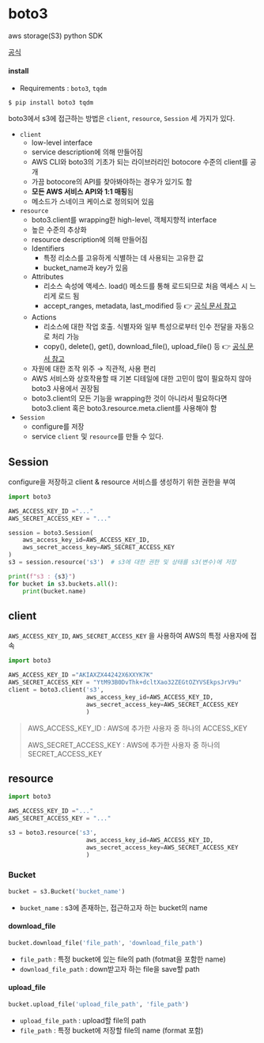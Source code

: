 # boto3

aws storage(S3) python SDK

[공식](https://boto3.amazonaws.com/v1/documentation/api/latest/guide/quickstart.html)





#### install 

- Requirements : `boto3`, `tqdm`

```
$ pip install boto3 tqdm
```



boto3에서 s3에 접근하는 방법은 `client`, `resource`, `Session` 세 가지가 있다.

- `client`
  - low-level interface
  - service description에 의해 만들어짐
  - AWS CLI와 boto3의 기초가 되는 라이브러리인 botocore 수준의 client를 공개
  - 가끔 botocore의 API를 찾아봐야하는 경우가 있기도 함
  - **모든 AWS 서비스 API와 1:1 매핑**됨
  - 메소드가 스네이크 케이스로 정의되어 있음
- `resource`
  - boto3.client를 wrapping한 high-level, 객체지향적 interface
  - 높은 수준의 추상화
  - resource description에 의해 만들어짐
  - Identifiers
    - 특정 리소스를 고유하게 식별하는 데 사용되는 고유한 값
    - bucket_name과 key가 있음
  - Attributes
    - 리소스 속성에 액세스. load() 메소드를 통해 로드되므로 처음 액세스 시 느리게 로드 됨
    - accept_ranges, metadata, last_modified 등 👉 [공식 문서 참고](https://boto3.amazonaws.com/v1/documentation/api/latest/reference/services/s3.html#S3.Object)
  - Actions
    - 리소스에 대한 작업 호출. 식별자와 일부 특성으로부터 인수 전달을 자동으로 처리 가능
    - copy(), delete(), get(), download_file(), upload_file() 등 👉 [공식 문서 참고](https://boto3.amazonaws.com/v1/documentation/api/latest/reference/services/s3.html#S3.Object)
  - 자원에 대한 조작 위주 → 직관적, 사용 편리
  - AWS 서비스와 상호작용할 때 기본 디테일에 대한 고민이 많이 필요하지 않아 boto3 사용에서 권장됨
  - boto3.client의 모든 기능을 wrapping한 것이 아니라서 필요하다면 boto3.client 혹은 boto3.resource.meta.client를 사용해야 함
- `Session`
  - configure를 저장
  - service `client` 및 `resource`를 만들 수 있다.



## Session

configure을 저장하고  client & resource 서비스를 생성하기 위한 권한을 부여

```python
import boto3

AWS_ACCESS_KEY_ID ="..."
AWS_SECRET_ACCESS_KEY = "..."

session = boto3.Session(
    aws_access_key_id=AWS_ACCESS_KEY_ID,
    aws_secret_access_key=AWS_SECRET_ACCESS_KEY
)
s3 = session.resource('s3')  # s3에 대한 권한 및 상태를 s3(변수)에 저장

print(f"s3 : {s3}")
for bucket in s3.buckets.all():
    print(bucket.name)
```





## client

`AWS_ACCESS_KEY_ID`, `AWS_SECRET_ACCESS_KEY` 을 사용하여 AWS의 특정 사용자에 접속

```python
import boto3

AWS_ACCESS_KEY_ID ="AKIAXZX44242X6XXYK7K"
AWS_SECRET_ACCESS_KEY = "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"
client = boto3.client('s3',
                      aws_access_key_id=AWS_ACCESS_KEY_ID,
                      aws_secret_access_key=AWS_SECRET_ACCESS_KEY
                      )
```

> AWS_ACCESS_KEY_ID : AWS에 추가한 사용자 중 하나의 ACCESS_KEY
>
> AWS_SECRET_ACCESS_KEY : AWS에 추가한 사용자 중 하나의 SECRET_ACCESS_KEY





## resource

```python
import boto3

AWS_ACCESS_KEY_ID ="..."
AWS_SECRET_ACCESS_KEY = "..."

s3 = boto3.resource('s3',
                      aws_access_key_id=AWS_ACCESS_KEY_ID,
                      aws_secret_access_key=AWS_SECRET_ACCESS_KEY
                      )
```





### Bucket

```python
bucket = s3.Bucket('bucket_name')
```

- `bucket_name` : s3에 존재하는, 접근하고자 하는 bucket의 name

  

#### download_file

```python
bucket.download_file('file_path', 'download_file_path')
```

- `file_path` : 특정 bucket에 있는 file의 path (fotmat을 포함한 name)
- `download_file_path` : down받고자 하는 file을 save할 path



#### upload_file

```python
bucket.upload_file('upload_file_path', 'file_path')
```

- `upload_file_path` : upload할 file의 path
- `file_path` : 특정 bucket에 저장할 file의 name (format 포함)